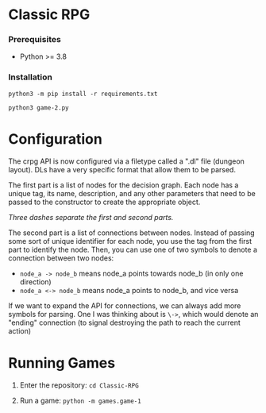 # Classic RPG

### Prerequisites

* Python >= 3.8


### Installation

`python3 -m pip install -r requirements.txt`

`python3 game-2.py`


# Configuration

The crpg API is now configured via a filetype called a 
".dl" file (dungeon layout). DLs have a very specific format
that allow them to be parsed. 

The first part is a list of nodes for the decision graph. Each 
node has a unique tag, its name, description, and
any other parameters that need to be passed to the constructor 
to create the appropriate object.

*Three dashes separate the first and second parts.*

The second part is a list of connections between nodes. Instead of
passing some sort of unique identifier for each node, you use the 
tag from the first part to identify the node. Then, you can use one 
of two symbols to denote a connection between two nodes:

- `node_a -> node_b` means node_a points towards node_b (in only one direction)
- `node_a <-> node_b` means node_a points to node_b, and vice versa

If we want to expand the API for connections, we can always add more symbols
for parsing. One I was thinking about is `\->`, which would denote an
"ending" connection (to signal destroying the path to reach the current action)

# Running Games

1. Enter the repository: `cd Classic-RPG`

2. Run a game: `python -m games.game-1`
